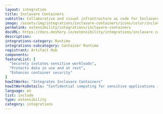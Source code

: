 ```yaml
---
layout: integration
title: Inclavare Containers
subtitle: Collaborative and visual infrastructure as code for Inclavare Containers
image: /assets/img/integrations/inclavare-containers/icons/color/inclavare-containers-color.svg
permalink: extensibility/integrations/inclavare-containers
docURL: https://docs.meshery.io/extensibility/integrations/inclavare containers
description: 
integrations-category: Runtime
integrations-subcategory: Container Runtime
registrant: Artifact Hub
components: 
featureList: [
  "Securely isolates sensitive workloads",
  "Protects data in use and at rest",
  "Enhances container security"
]
howItWorks: "Integrates Inclavare Containers"
howItWorksDetails: "Confidential computing for sensitive applications in Kubernetes"
language: en
list: include
type: extensibility
category: integrations
---
```

